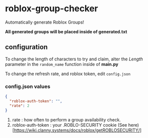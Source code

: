 # roblox-group-checker

Automatically generate Roblox Groups!

**All generated groups will be placed inside of generated.txt**

## configuration

To change the length of characters to try and claim, alter the *Length* parameter in the `random_name` function inside of **main.py**

To change the refresh rate, and roblox token, edit `config.json`

### config.json values

```json
{
  "roblox-auth-token": "",
  "rate": 2
}
```

1. rate : how often to perform a group availability check.
2. roblox-auth-token : your .ROBLO-SECURITY cookie (See here)[https://wiki.clanny.systems/docs/roblox/getROBLOSECURITY/]
